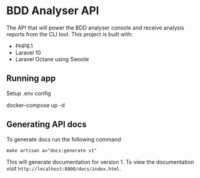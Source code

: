 # BDD Analyser API

The API that will power the BDD analyser console and receive analysis reports from the CLI tool. This project is built with:

- PHP8.1
- Laravel 10
- Laravel Octane using Swoole

## Running app

Setup .env config

docker-compose up -d

## Generating API docs

To generate docs run the following command

```
make artisan a="docs:generate v1"
```

This will generate documentation for version 1. To view the documentation visit `http://localhost:8000/docs/index.html`.
